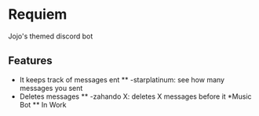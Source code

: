 # Requiem
Jojo's themed discord bot
## Features
* It keeps track of messages ent
** -starplatinum: see how many messages you sent
* Deletes messages
** -zahando X: deletes X messages before it
*Music Bot
** In Work
